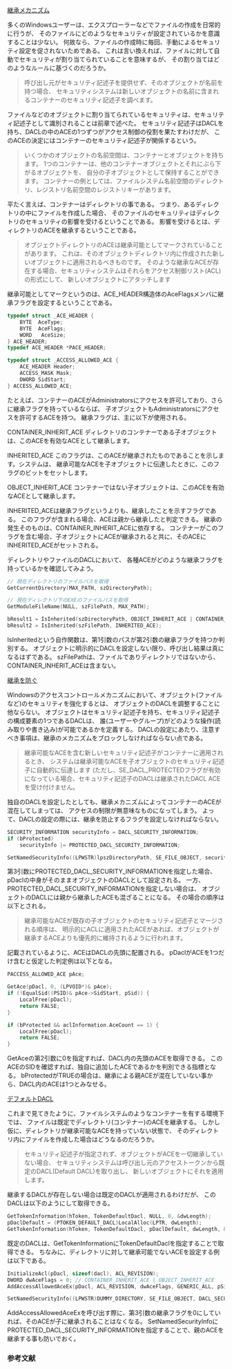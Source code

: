 ﻿
[継承メカニズム](7.4.4.b_ACLの割り当て/01_inherited_ace/01_inherited_ace.cpp)

多くのWindowsユーザーは、エクスプローラーなどでファイルの作成を日常的に行うが、
そのファイルにどのようなセキュリティが設定されているかを意識することは少ない。
何故なら、ファイルの作成時に毎回、手動によるセキュリティ設定を促されないためである。
これは言い換えれば、ファイルに対して自動でセキュリティが割り当てられていることを意味するが、
その割り当てはどのようなルールに基づくのだろうか。

>呼び出し元がセキュリティ記述子を提供せず、そのオブジェクトが名前を持つ場合、
>セキュリティシステムは新しいオブジェクトの名前に含まれるコンテナーのセキュリティ記述子を調べます。

ファイルなどのオブジェクトに割り当てられているセキュリティは、セキュリティ記述子として識別されることは前章で述べた。
セキュリティ記述子はDACLを持ち、DACLの中のACEの1つずつがアクセス制御の役割を果たすわけだが、
このACEの決定にはコンテナーのセキュリティ記述子が関係するという。

>いくつかのオブジェクトの名前空間は、コンテナーとオブジェクトを持ちます。
>1つのコンテナーは、他のコンテナーオブジェクトとそれにぶら下がるオブジェクトを、
>自分の子オブジェクトとして保持することができます。
>コンテナーの例としては、ファイルシステム名前空間のディレクトリ、レジストリ名前空間のレジストリキーがあります。

平たく言えば、コンテナーはディレクトリの事である。
つまり、あるディレクトリの中にファイルを作成した場合、
そのファイルのセキュリティはディレクトリのセキュリティの影響を受けるということである。
影響を受けるとは、ディレクトリのACEを継承するということである。

>オブジェクトディレクトリのACEは継承可能としてマークされていることがあります。
>これは、そのオブジェクトディレクトリ内に作成された新しいオブジェクトに適用されるべきものです。
>そのような継承なACEが存在する場合、セキュリティシステムはそれらをアクセス制御リスト(ACL)の形式にして、
>新しいオブジェクトにアタッチします

継承可能としてマークというのは、ACE_HEADER構造体のAceFlagsメンバに継承フラグを設定するということである。

```cpp
typedef struct _ACE_HEADER {
    BYTE  AceType;
    BYTE  AceFlags;
    WORD   AceSize;
} ACE_HEADER;
typedef ACE_HEADER *PACE_HEADER;

typedef struct _ACCESS_ALLOWED_ACE {
    ACE_HEADER Header;
    ACCESS_MASK Mask;
    DWORD SidStart;
} ACCESS_ALLOWED_ACE;

```

たとえば、コンテナーのACEがAdministratorsにアクセスを許可しており、さらに継承フラグを持っているならば、
子オブジェクトもAdministratorsにアクセスを許可するACEを持つ。
継承フラグは、主に以下が使用される。

CONTAINER_INHERIT_ACE
ディレクトリのコンテナーである子オブジェクトは、このACEを有効なACEとして継承します。

INHERITED_ACE
このフラグは、このACEが継承されたものであることを示します。システムは、
継承可能なACEを子オブジェクトに伝達したときに、このフラグのビットをセットします。

OBJECT_INHERIT_ACE
コンテナーではない子オブジェクトは、このACEを有効なACEとして継承します。

INHERITED_ACEは継承フラグというよりも、継承したことを示すフラグである。
このフラグが含まれる場合、ACEは親から継承したと判定できる。
継承の発生そのものは、CONTAINER_INHERIT_ACEに依存する。
コンテナーがこのフラグを含む場合、子オブジェクトにACEが継承されると共に、そのACEにINHERITED_ACEがセットされる。

ディレクトリやファイルのDACLにおいて、
各種ACEがどのような継承フラグを持っているかを確認してみよう。

```cpp
// 現在ディレクトリのファイルパスを取得
GetCurrentDirectory(MAX_PATH, szDirectoryPath);

// 現在ディレクトリ下のEXEのファイルパスを取得
GetModuleFileName(NULL, szFilePath, MAX_PATH);

bResult1 = IsInherited(szDirectoryPath, OBJECT_INHERIT_ACE | CONTAINER_INHERIT_ACE | INHERITED_ACE);
bResult2 = IsInherited(szFilePath, INHERITED_ACE);
```

IsInheritedという自作関数は、第1引数のパスが第2引数の継承フラグを持つか判別する。
オブジェクトに明示的にDACLを設定しない限り、呼び出し結果は真になるはずである。
szFilePathは、ファイルでありディレクトリではないから、CONTAINER_INHERIT_ACEは含まない。

[継承を防ぐ](7.4.4.b_ACLの割り当て/02_protected_dacl/02_protected_dacl.cpp)

Windowsのアクセスコントロールメカニズムにおいて、オブジェクト(ファイルなど)のセキュリティを強化するとは、
オブジェクトのDACLを調整することに他ならない。
オブジェクトはセキュリティ記述子を持ち、セキュリティ記述子の構成要素の1つであるDACLは、
誰(ユーザーやグループ)がどのような操作(読み取りや書き込み)が可能であるかを定義する。
DACLの設定にあたり、注意すべき事項は、継承のメカニズムをブロックしなければならない点である。

>継承可能なACEを含む新しいセキュリティ記述子がコンテナーに適用されるとき、
>システムは継承可能なACEを子オブジェクトのセキュリティ記述子に自動的に伝達します
>(ただし、SE_DACL_PROTECTEDフラグが有効になっている場合、セキュリティ記述子のDACLは継承されたDACL ACEを受け付けません。

独自のDACLを設定したとしても、継承メカニズムによってコンテナーのACEが混在してしまっては、
アクセスの制限が無意味なものになってしまう。
よって、DACLの設定の際には、継承を防止するフラグを設定しなければならない。

```cpp
SECURITY_INFORMATION securityInfo = DACL_SECURITY_INFORMATION;
if (bProtected)
	securityInfo |= PROTECTED_DACL_SECURITY_INFORMATION;

SetNamedSecurityInfo((LPWSTR)lpszDirectoryPath, SE_FILE_OBJECT, securityInfo, NULL, NULL, pDacl, NULL);
```

第3引数にPROTECTED_DACL_SECURITY_INFORMATIONを指定した場合、pDaclの中身がそのままオブジェクトのDACLとして設定される。
一方、PROTECTED_DACL_SECURITY_INFORMATIONを指定しない場合は、
オブジェクトのDACLには親から継承したACEも混ざることになる。
その場合の順序は以下とされる。

>継承可能なACEが既存の子オブジェクトのセキュリティ記述子とマージされる順序は、
>明示的にACLに適用されたACEがあれば、オブジェクトが継承するACEよりも優先的に維持されるように行われます。

記載されているように、ACEはDACLの先頭に配置される。
pDaclがACEを1つだけ含むと仮定した判定例は以下となる。

```cpp
PACCESS_ALLOWED_ACE pAce;

GetAce(pDacl, 0, (LPVOID*)& pAce);
if (!EqualSid((PSID)& pAce->SidStart, pSid)) {
	LocalFree(pDacl);
	return FALSE;
}

if (bProtected && aclInformation.AceCount == 1) {
	LocalFree(pDacl);
	return FALSE;
}
```

GetAceの第2引数に0を指定すれば、DACL内の先頭のACEを取得できる。
このACEのSIDを確認すれば、独自に追加したACEであるかを判別できる指標となる。
bProtectedがTRUEの場合は、継承による親ACEが混在していない事から、DACL内のACEは1つとみなせる。

[デフォルトDACL](7.4.4.b_ACLの割り当て/03_default_dacl/03_default_dacl.cpp)

これまで見てきたように、ファイルシステムのようなコンテナーを有する環境下では、
ファイルは既定でディレクトリ(コンテナー)のACEを継承する。
しかし仮に、ディレクトリが継承可能なACEを持っていない状態で、
そのディレクトリ内にファイルを作成した場合はどうなるのだろうか。

>セキュリティ記述子が指定されず、オブジェクトがACEを一切継承していない場合、
>セキュリティシステムは呼び出し元のアクセストークンから既定のDACL(Default DACL)を取り出し、
>新しいオブジェクトにそれを適用します。

継承するDACLが存在しない場合は既定のDACLが適用されるわけだが、
このDACLは以下のようにして取得できる。

```cpp
GetTokenInformation(hToken, TokenDefaultDacl, NULL, 0, &dwLength);
pDaclDefault = (PTOKEN_DEFAULT_DACL)LocalAlloc(LPTR, dwLength);
GetTokenInformation(hToken, TokenDefaultDacl, pDaclDefault, dwLength, &dwLength);
```

既定のDACLは、GetTokenInformationにTokenDefaultDaclを指定することで取得できる。
ちなみに、ディレクトリに対して継承可能でないACEを設定する例は以下である。

```cpp
InitializeAcl(pDacl, sizeof(dacl), ACL_REVISION);
DWORD dwAceFlags = 0; // CONTAINER_INHERIT_ACE | OBJECT_INHERIT_ACE
AddAccessAllowedAceEx(pDacl, ACL_REVISION, dwAceFlags, GENERIC_ALL, pSid);

SetNamedSecurityInfo((LPWSTR)DUMMY_DIRECTORY, SE_FILE_OBJECT, DACL_SECURITY_INFORMATION | PROTECTED_DACL_SECURITY_INFORMATION, NULL, NULL, pDacl, NULL);
```

AddAccessAllowedAceExを呼び出す際に、第3引数の継承フラグを0にしていれば、そのACEが子に継承されることはなくなる。
SetNamedSecurityInfoにPROTECTED_DACL_SECURITY_INFORMATIONを指定することで、親のACEを継承する事も防いでおく。

### 参考文献


